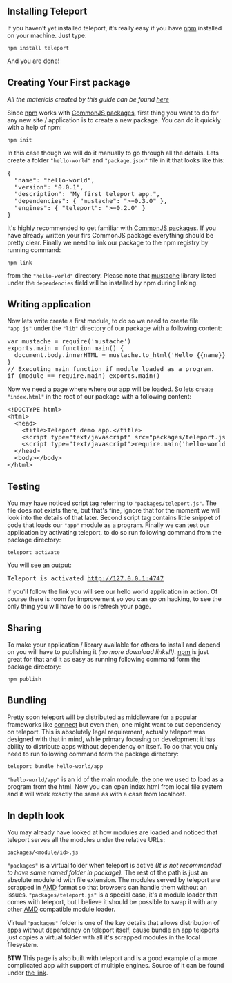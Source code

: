 ## Installing Teleport ##

If you haven’t yet installed teleport, it’s really easy if you have [npm]
installed on your machine. Just type:

    npm install teleport

And you are done!

## Creating Your First package ##

_All the materials created by this guide can be found 
[here](https://github.com/Gozala/teleport-demo)_

Since [npm] works with [CommonJS packages], first thing you want to do for any
new site / application is to create a new package. You can do it quickly with a
help of npm:

    npm init

In this case though we will do it manually to go through all the details. Lets
create a folder `"hello-world"` and `"package.json"` file in it that looks like
this:

<pre>
<span class="Braces">{</span>
  <span class="String">&quot;name&quot;</span><span class="Operators">:</span> <span class="String">&quot;hello-world&quot;</span><span class="Operators">,</span>
  <span class="String">&quot;version&quot;</span><span class="Operators">:</span> <span class="String">&quot;0.0.1&quot;</span><span class="Operators">,</span>
  <span class="String">&quot;description&quot;</span><span class="Operators">:</span> <span class="String">&quot;My first teleport app.&quot;</span><span class="Operators">,</span>
  <span class="String">&quot;dependencies&quot;</span><span class="Operators">:</span> <span class="Braces">{</span> <span class="String">&quot;mustache&quot;</span><span class="Operators">:</span> <span class="String">&quot;&gt;=0.3.0&quot;</span> <span class="Braces">}</span><span class="Operators">,</span>
  <span class="String">&quot;engines&quot;</span><span class="Operators">:</span> <span class="Braces">{</span> <span class="String">&quot;teleport&quot;</span><span class="Operators">:</span> <span class="String">&quot;&gt;=0.2.0&quot;</span> <span class="Braces">}</span>
<span class="Braces">}</span>
</pre>

It's highly recommended to get familiar with [CommonJS packages]. If you have
already written your firs CommonJS package everything should be pretty clear.
Finally we need to link our package to the npm registry by running command:

    npm link

from the `"hello-world"` directory. Please note that [mustache] library listed
under the `dependencies` field will be installed by npm during linking.

## Writing application ##

Now lets write create a first module, to do so we need to create file
`"app.js"` under the `"lib"` directory of our package with a following
content:

<pre>
<span class="Identifier">var</span> mustache <span class="Operators">=</span> <span class="Keyword">require</span><span class="Parens">(</span><span class="String">'mustache'</span><span class="Parens">)</span>
<span class="Keyword">exports</span><span class="Operators">.</span>main <span class="Operators">=</span> <span class="Function">function</span> main<span class="Parens">()</span> <span class="Braces">{</span>
  <span class="Keyword">document</span><span class="Operators">.</span>body<span class="Operators">.</span>innerHTML <span class="Operators">=</span> mustache<span class="Operators">.</span>to_html<span class="Parens">(</span><span class="String">'Hello {{name}}'</span><span class="Operators">,</span> <span class="Braces">{</span> name<span class="Operators">:</span> <span class="String">'world'</span> <span class="Braces">}</span><span class="Parens">)</span>
<span class="Braces">}</span>
<span class="Comment">// Executing main function if module loaded as a program.</span>
<span class="Statement">if</span> <span class="Parens">(</span>module <span class="Operators">==</span> <span class="Keyword">require</span><span class="Operators">.</span>main<span class="Parens">)</span> <span class="Keyword">exports</span><span class="Operators">.</span>main<span class="Parens">()</span>
</pre>

Now we need a page where where our app will be loaded. So lets create
`"index.html"` in the root of our package with a following content:

<pre>
<span class="Comment">&lt;!DOCTYPE html&gt;</span>
<span class="Function">&lt;</span><span class="Statement">html</span><span class="Function">&gt;</span>
  <span class="Function">&lt;</span><span class="Statement">head</span><span class="Function">&gt;</span>
<span class="PreProc">    </span><span class="Function">&lt;</span><span class="Statement">title</span><span class="Function">&gt;</span><span class="Title">Teleport demo app.</span><span class="Identifier">&lt;/</span><span class="Statement">title</span><span class="Identifier">&gt;</span>
<span class="PreProc">    </span><span class="Function">&lt;</span><span class="Exception">script</span><span class="Function"> </span><span class="Type">type</span><span class="Function">=</span><span class="String">&quot;text/javascript&quot;</span><span class="Function"> </span><span class="Type">src</span><span class="Function">=</span><span class="String">&quot;packages/teleport.js&quot;</span><span class="Function">&gt;</span><span class="Identifier">&lt;/</span><span class="Exception">script</span><span class="Identifier">&gt;</span>
<span class="PreProc">    </span><span class="Function">&lt;</span><span class="Exception">script</span><span class="Function"> </span><span class="Type">type</span><span class="Function">=</span><span class="String">&quot;text/javascript&quot;</span><span class="Function">&gt;</span><span class="Keyword">require</span><span class="Operators">.</span><span class="Special">main</span><span class="Parens">(</span><span class="String">'hello-world/app'</span><span class="Parens">)</span><span class="Identifier">&lt;/</span><span class="Exception">script</span><span class="Identifier">&gt;</span>
<span class="PreProc">  </span><span class="Identifier">&lt;/</span><span class="Statement">head</span><span class="Identifier">&gt;</span>
  <span class="Function">&lt;</span><span class="Statement">body</span><span class="Function">&gt;</span><span class="Identifier">&lt;/</span><span class="Statement">body</span><span class="Identifier">&gt;</span>
<span class="Identifier">&lt;/</span><span class="Statement">html</span><span class="Identifier">&gt;</span>
</pre>

## Testing ##

You may have noticed script tag referring to `"packages/teleport.js"`. The file
does not exists there, but that's fine, ignore that for the moment we will look
into the details of that later. Second script tag contains little snippet of
code that loads our `"app"` module as a program. Finally we can test our
application by activating teleport, to do so run following command from the
package directory:


    teleport activate

You will see an output:

<pre>Teleport is activated <a href="http://127.0.0.1:4747" target="_blan">http://127.0.0.1:4747<a/></pre>

If you'll follow the link you will see our hello world application in action.
Of course there is room for improvement so you can go on hacking, to see the
only thing you will have to do is refresh your page.


## Sharing ###

To make your application / library available for others to install and depend on
you will have to publishing it _(no more download links!!)_. [npm] is just great
for that and it as easy as running following command form the package directory:

    npm publish

## Bundling ##

Pretty soon teleport will be distributed as middleware for a popular frameworks
like [connect] but even then, one might want to cut dependency on teleport. This
is absolutely legal requirement, actually teleport was designed with that in
mind, while primary focusing on development it has ability to distribute apps
without dependency on itself. To do that you only need to run following command
form the package directory:

    teleport bundle hello-world/app

`"hello-world/app"` is an id of the main module, the one we used to load as a
program from the html. Now you can open index.html from local file system and
it will work exactly the same as with a case from localhost.

## In depth look ##

You may already have looked at how modules are loaded and noticed that teleport
serves all the modules under the relative URLs:

    packages/<module/id>.js

`"packages"` is a virtual folder when teleport is active _(It is not
recommended to have same named folder in package)._ The rest of the path is
just an absolute module id with file extension. The modules served by teleport
are scrapped in [AMD] format so that browsers can handle them without an issues.
`"packages/teleport.js"` is a special case, it's a module loader that comes with
teleport, but I believe it should be possible to swap it with any other [AMD]
compatible module loader.

Virtual `"packages"` folder is one of the key details that allows distribution
of apps without dependency on teleport itself, cause bundle an app teleports
just copies a virtual folder with all it's scrapped modules in the local
filesystem.

**BTW** This page is also built with teleport and is a good example of a more
complicated app with support of multiple engines. Source of it can be found
under [the link](https://github.com/Gozala/teleport).

[AMD]:http://wiki.commonjs.org/wiki/Modules/AsynchronousDefinition
[connect]:http://senchalabs.github.com/connect/
[npm]:http://www.npmjs.org/ "Node package manager"
[mustache]:http://mustache.github.com/ "Popular template engine"
[CommonJS packages]:http://wiki.commonjs.org/wiki/Packages/1.1
[nodejs]:http://nodejs.org/
